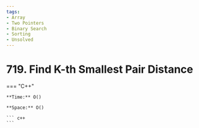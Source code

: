 ```yaml
---
tags:
- Array
- Two Pointers
- Binary Search
- Sorting
- Unsolved
---
```



# 719. Find K-th Smallest Pair Distance

=== "C++"

    **Time:** O()

    **Space:** O()

    ``` c++
    ```
